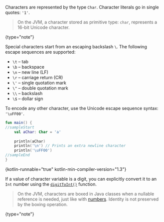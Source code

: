 [//]: # (title: Characters)

Characters are represented by the type `Char`.
Character literals go in single quotes: `'1'`.

> On the JVM, a character stored as primitive type: `char`, represents a 16-bit Unicode character.
>
{type="note"}

Special characters start from an escaping backslash `\`.
The following escape sequences are supported: 

* `\t` – tab
* `\b` – backspace
* `\n` – new line (LF)
* `\r` – carriage return (CR)
* `\'` – single quotation mark
* `\"` – double quotation mark
* `\\` – backslash
* `\$` – dollar sign

To encode any other character, use the Unicode escape sequence syntax: `'\uFF00'`.

```kotlin
fun main() {
//sampleStart
    val aChar: Char = 'a'
 
    println(aChar)
    println('\n') // Prints an extra newline character
    println('\uFF00')
//sampleEnd
}
```
{kotlin-runnable="true" kotlin-min-compiler-version="1.3"}

If a value of character variable is a digit, you can explicitly convert it to an `Int` number using the [`digitToInt()`](https://kotlinlang.org/api/latest/jvm/stdlib/kotlin.text/digit-to-int.html) function.

> On the JVM, characters are boxed in Java classes when a nullable reference is needed, just like with [numbers](numbers.md#numbers-representation-on-the-jvm).
> Identity is not preserved by the boxing operation.
>
{type="note"}